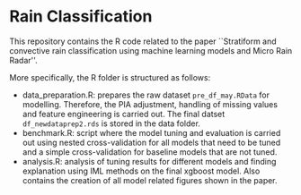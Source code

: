 # Rain Classification

This repository contains the R code related to the paper ``Stratiform and convective rain classification using machine learning models and Micro Rain Radar''.


More specifically, the R folder is structured as follows:
* data_preparation.R: prepares the raw dataset `pre_df_may.RData` for modelling. Therefore, the PIA adjustment, handling of missing values and feature engineering is carried out. The final datset `df_newdataprep2.rds` is stored in the data folder.
* benchmark.R: script where the model tuning and evaluation is carried out using nested cross-validation for all models that need to be tuned and a simple cross-validation for baseline models that are not tuned.
* analysis.R: analysis of tuning results for different models and finding explanation using IML methods on the final xgboost model. Also contains the creation of all model related figures shown in the paper.
